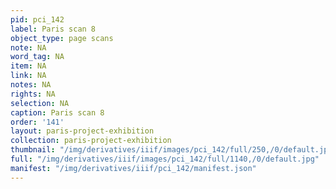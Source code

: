 ```yaml
---
pid: pci_142
label: Paris scan 8
object_type: page scans
note: NA
word_tag: NA
item: NA
link: NA
notes: NA
rights: NA
selection: NA
caption: Paris scan 8
order: '141'
layout: paris-project-exhibition
collection: paris-project-exhibition
thumbnail: "/img/derivatives/iiif/images/pci_142/full/250,/0/default.jpg"
full: "/img/derivatives/iiif/images/pci_142/full/1140,/0/default.jpg"
manifest: "/img/derivatives/iiif/pci_142/manifest.json"
---
```

